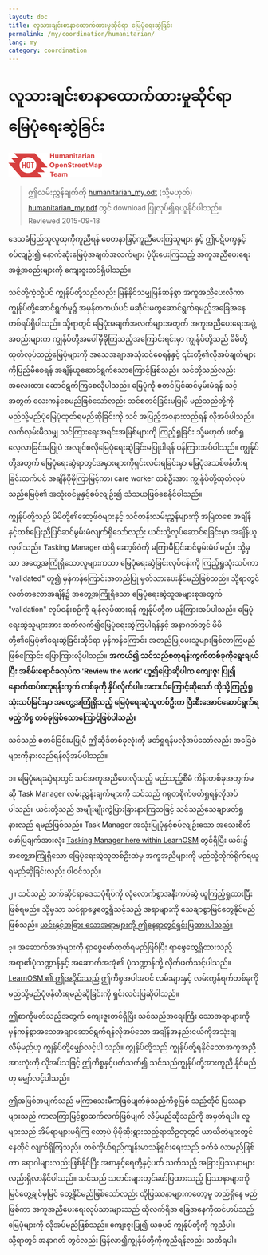 ```yaml
---
layout: doc
title: လူသားချင်းစာနာထောက်ထားမှုဆိုင်ရာ မြေပုံရေးဆွဲခြင်း
permalink: /my/coordination/humanitarian/
lang: my
category: coordination
---
```


# လူသားချင်းစာနာထောက်ထားမှုဆိုင်ရာ မြေပုံရေးဆွဲခြင်း

![HotGuideLogo](/images/hot-logo.png)

> ဤလမ်းညွှန်ချက်ကို [humanitarian_my.odt](/files/humanitarian_my.odt) (သို့မဟုတ်) [humanitarian_my.pdf](/files/humanitarian_my.pdf) တွင် download ပြုလုပ်၍ရယူနိုင်ပါသည်။  
> Reviewed 2015-09-18

ဒေသခံပြည်သူလူထုကိုကူညီရန် စေတနာဖြင့်ကူညီပေးကြသူများ နှင့် ဤပဋိပက္ခနှင့်စပ်လျဉ်း၍ နောက်ဆုံးမြေပုံအချက်အလက်များ ပံ့ပိုးပေးကြသည့် အကူအညီပေးရေးအဖွဲ့အစည်းများကို ကျေးဇူးတင်ရှိပါသည်။   

သင်တို့ကဲ့သို့ပင် ကျွန်ုပ်တို့သည်လည်း မြန်နိုင်သမျှမြန်ဆန်စွာ အကူအညီပေးလိုကာ ကျွန်ုပ်တို့ဆောင်ရွက်မှု၌ အမှန်တကယ်ပင် မဆိုင်းမတွဆောင်ရွက်ရမည့်အခြေအနေတစ်ရပ်ရှိပါသည်။ သို့ရာတွင် မြေပုံအချက်အလက်များအတွက် အကူအညီပေးရေးအဖွဲ့အစည်းများက ကျွန်ုပ်တို့အပေါ်မှီခိုကြသည့်အကြောင်းရင်းမှာ ကျွန်ုပ်တို့သည် မိမိတို့ထုတ်လုပ်သည့်မြေပုံများကို အသေအချာအသုံးဝင်စေရန်နှင့် ၎င်းတို့၏လိုအပ်ချက်များကိုပြည့်မီစေရန် အချိန်ယူဆောင်ရွက်သောကြောင့်ဖြစ်သည်။ သင်တို့သည်လည်း အလေးထား ဆောင်ရွက်ကြစေလိုပါသည်။ မြေပုံကို စတင်ပြင်ဆင်မွမ်းမံရန် သင့်အတွက် လေးကန်စေမည်ဖြစ်သော်လည်း သင်စတင်ခြင်းမပြုမီ မည်သည်တို့ကို မည်သို့မည်ပုံမြေပုံထုတ်ရမည်ဆိုခြင်းကို သင် အပြည့်အဝနားလည်ရန် လိုအပ်ပါသည်။ လက်လှမ်းမီသမျှ သင်ကြားရေးအရင်းအမြစ်များကို ကြည့်ရှုခြင်း သို့မဟုတ် ဖတ်ရှုလေ့လာခြင်းမပြုပဲ အလျင်စလိုမြေပုံရေးဆွဲခြင်းမပြုပါရန် ပန်ကြားအပ်ပါသည်။ ကျွန်ုပ်တို့အတွက် မြေပုံရေးဆွဲရာတွင်အမှားများကိုရှင်းလင်းရခြင်းမှာ မြေပုံအသစ်ဖန်တီးရခြင်းထက်ပင် အချိန်ပိုမိုကြာမြင့်ကာ၊ care worker တစ်ဦးအား ကျွန်ုပ်တို့ထုတ်လုပ်သည့်မြေပုံ၏ အသုံးဝင်မှုနှင့်စပ်လျဉ်း၍ သံသယဖြစ်စေနိုင်ပါသည်။  

ကျွန်ုပ်တို့သည် မိမိတို့၏ဆော့ဖ်ဝဲများနှင့် သင်တန်းလမ်းညွှန်များကို အမြဲတစေ အချိန်နှင့်တစ်ပြေးညီပြင်ဆင်မွမ်းမံလျက်ရှိသော်လည်း ယင်းသို့လုပ်ဆောင်ရခြင်းမှာ အချိန်ယူလှပါသည်။ Tasking Manager ထဲရှိ ဆော့ဖ်ဝဲကို မကြာမီပြင်ဆင်မွမ်းမံပါမည်။ သို့မှသာ အတွေ့အကြုံရှိသောလူများကသာ မြေပုံရေးဆွဲခြင်းလုပ်ငန်းကို ကြည့်ရှုသုံးသပ်ကာ "validated" ဟူ၍ မှန်ကန်ကြောင်းအတည်ပြု မှတ်သားပေးနိုင်မည်ဖြစ်သည်။ သို့ရာတွင် လတ်တလောအချိန်၌ အတွေ့အကြုံရှိသော မြေပုံရေးဆွဲသူအများစုအတွက် "validation" လုပ်ငန်းစဉ်ကို ချန်လှပ်ထားရန် ကျွန်ုပ်တို့က ပန်ကြားအပ်ပါသည်။ မြေပုံရေးဆွဲသူများအား ဆက်လက်၍မြေပုံရေးဆွဲကြပါရန်နှင့် အနာဂတ်တွင် မိမိတို့၏မြေပုံ၏ရေးဆွဲခြင်းဆိုင်ရာ မှန်ကန်ကြောင်း အတည်ပြုပေးသူများဖြစ်လာကြမည်ဖြစ်ကြောင်း ပြောကြားလိုပါသည်။ **အကယ်၍ သင်သည်စတုရန်းကွက်တစ်ခုကိုရွေးချယ်ပြီး အစိမ်းရောင်ခလုပ်က 'Review the work' ဟူ၍ပြောဆိုပါက ကျေးဇူး ပြု၍ နောက်ထပ်စတုရန်းကွက် တစ်ခုကို နှိပ်လိုက်ပါ။ အဘယ်ကြောင့်ဆိုသော် ထိုသို့ကြည့်ရှုသုံးသပ်ခြင်းမှာ အတွေ့အကြုံရှိသည့် မြေပုံရေးဆွဲသူတစ်ဦးက ပြီးစီးအောင်ဆောင်ရွက်ရမည့်ကိစ္စ တစ်ခုဖြစ်သောကြောင့်ဖြစ်ပါသည်။**   

သင်သည် စတင်ခြင်းမပြုမီ ဤဆိုဒ်တစ်ခုလုံးကို ဖတ်ရှုရန်မလိုအပ်သော်လည်း အခြေခံများကိုနားလည်ရန်လိုအပ်ပါသည်။   

၁။ မြေပုံရေးဆွဲရာတွင် သင်အကူအညီပေးလိုသည့် မည်သည့်စီမံ ကိန်းတစ်ခုအတွက်မဆို Task Manager လမ်းညွှန်းချက်များကို သင်သည် ဂရုတစိုက်ဖတ်ရှုရန်လိုအပ်ပါသည်။ ယင်းတို့သည် အမျိုးမျိုးကွဲပြားခြားနားကြသဖြင့် သင်သည်သေချာဖတ်ရှုနားလည် ရမည်ဖြစ်သည်။ Task Manager အသုံးပြုပုံနှင့်စပ်လျဉ်းသော အသေးစိတ်ဖော်ပြချက်အားလုံး [Tasking Manager here within LearnOSM](/my/coordination/tasking-manager/)  တွင်ရှိပြီး ယင်း၌ အတွေ့အကြုံရှိသော မြေပုံရေးဆွဲသူတစ်ဦးထံမှ အကူအညီများကို မည်သို့တိုက်ရိုက်ရယူရမည်ဆိုခြင်းလည်း ပါဝင်သည်။   

၂။ သင်သည် သက်ဆိုင်ရာဒေသပုံရိပ်ကို လုံလောက်စွာအနီးကပ်ဆွဲ ယူကြည့်ရှုထားပြီးဖြစ်ရမည်။ သို့မှသာ သင်ရှာဖွေတွေ့ရှိသင့်သည့် အရာများကို သေချာစွာမြင်တွေ့နိုင်မည်ဖြစ်သည်။  [ယင်းနှင့်အခြား သောအရာများကို ဤနေရာတွင်ရှင်းပြထားပါသည်။](/my/coordination/remote/)   

၃။ အဆောက်အအုံများကို ရှာဖွေဖော်ထုတ်ရမည်ဖြစ်ပြီး ရှာဖွေတွေ့ရှိထားသည့် အရာ၏ပုံသဏ္ဍာန်နှင့်  အဆောက်အအုံ၏ ပုံသဏ္ဍာန်တို့ လိုက်ဖက်သင့်ပါသည်။ [LearnOSM ၏ ဤအပိုင်းသည်](/my/coordination/remote-tracing/) ဤကိစ္စအပါအဝင် လမ်းများနှင့် လမ်းကွန်ရက်တစ်ခုကို မည်သို့မည်ပုံဖန်တီးရမည်ဆိုခြင်းကို ရှင်းလင်းပြဆိုပါသည်။   

ဤစာကိုဖတ်သည့်အတွက် ကျေးဇူးတင်ရှိပြီး သင်သည်အရေးကြီး သောအရာများကို မှန်ကန်စွာအသေအချာဆောင်ရွက်ရန်လိုအပ်သော အချိန်အနည်းငယ်ကိုအသုံးချလိမ့်မည်ဟု ကျွန်ုပ်တို့မျှော်လင့်ပါ သည်။ ကျွန်ုပ်တို့သည် ကျွန်ုပ်တို့ရနိုင်သောအကူအညီအားလုံးကို လိုအပ်သဖြင့် ဤကိစ္စနှင့်ပတ်သက်၍ သင်သည်ကျွန်ုပ်တို့အားကူညီ နိုင်မည်ဟု မျှော်လင့်ပါသည်။   

ဤအဖြစ်အပျက်သည် မကြာသေးမီကဖြစ်ပျက်ခဲ့သည့်ကိစ္စဖြစ် သည့်တိုင် ပြဿနာများသည် ကာလကြာမြင့်စွာဆက်လက်ဖြစ်ပျက် လိမ့်မည်ဆိုသည်ကို အမှတ်ရပါ။ လူများသည် အိမ်ရာများမရှိကြ တော့ပဲ ပိုမိုဆိုးရွားသည့်ရာသီဥတုတွင် ယာယီတဲများတွင် နေထိုင် လျက်ရှိကြသည်။ တစ်ကိုယ်ရည်ကျန်းမာသန့်ရှင်းရေးသည် ခက်ခဲ လာမည်ဖြစ်ကာ ရောဂါများလည်းဖြစ်နိုင်ပြီး အစာနှင့်ရေတို့နှင့်ပတ် သက်သည့် အခြားပြဿနာများလည်းရှိလာနိုင်ပါသည်။ သင်သည် သတင်းများတွင်ဖော်ပြထားသည့် ပြဿနာများကို မြင်တွေ့ချင်မှမြင် တွေ့နိုင်မည်ဖြစ်သော်လည်း ထိုပြဿနာများကတော့မူ တည်ရှိနေ မည်ဖြစ်ကာ အကူအညီပေးရေးလုပ်သားများသည် ထိုလက်ရှိအ ခြေအနေကိုထင်ဟပ်သည့် မြေပုံများကို လိုအပ်မည်ဖြစ်သည်။ ကျေးဇူးပြု၍ ယခုပင် ကျွန်ုပ်တို့ကို ကူညီပါ။ သို့ရာတွင် အနာဂတ် တွင်လည်း ပြန်လာ၍ကျွန်ုပ်တို့ကိုကူညီရန်လည်း သတိရပါ။  
